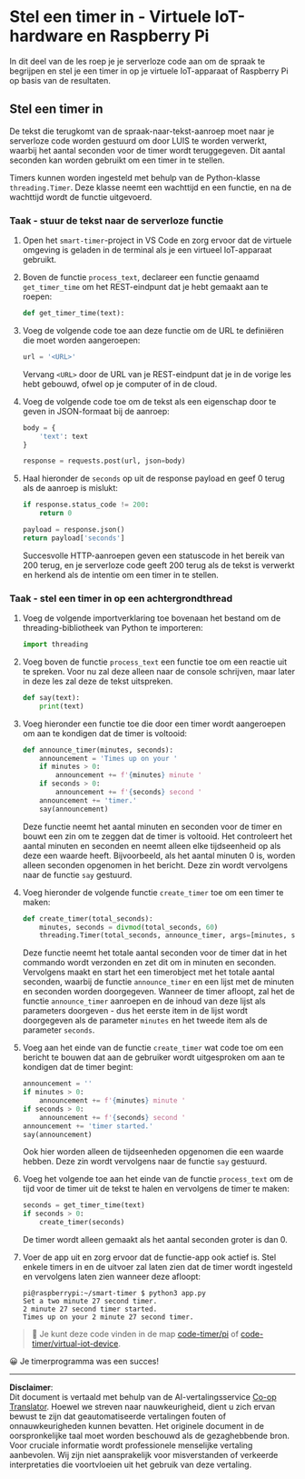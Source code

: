 <!--
CO_OP_TRANSLATOR_METADATA:
{
  "original_hash": "64ad4ddb4de81a18b7252e968f10b404",
  "translation_date": "2025-08-27T22:24:11+00:00",
  "source_file": "6-consumer/lessons/3-spoken-feedback/single-board-computer-set-timer.md",
  "language_code": "nl"
}
-->
# Stel een timer in - Virtuele IoT-hardware en Raspberry Pi

In dit deel van de les roep je je serverloze code aan om de spraak te begrijpen en stel je een timer in op je virtuele IoT-apparaat of Raspberry Pi op basis van de resultaten.

## Stel een timer in

De tekst die terugkomt van de spraak-naar-tekst-aanroep moet naar je serverloze code worden gestuurd om door LUIS te worden verwerkt, waarbij het aantal seconden voor de timer wordt teruggegeven. Dit aantal seconden kan worden gebruikt om een timer in te stellen.

Timers kunnen worden ingesteld met behulp van de Python-klasse `threading.Timer`. Deze klasse neemt een wachttijd en een functie, en na de wachttijd wordt de functie uitgevoerd.

### Taak - stuur de tekst naar de serverloze functie

1. Open het `smart-timer`-project in VS Code en zorg ervoor dat de virtuele omgeving is geladen in de terminal als je een virtueel IoT-apparaat gebruikt.

1. Boven de functie `process_text`, declareer een functie genaamd `get_timer_time` om het REST-eindpunt dat je hebt gemaakt aan te roepen:

    ```python
    def get_timer_time(text):
    ```

1. Voeg de volgende code toe aan deze functie om de URL te definiëren die moet worden aangeroepen:

    ```python
    url = '<URL>'
    ```

    Vervang `<URL>` door de URL van je REST-eindpunt dat je in de vorige les hebt gebouwd, ofwel op je computer of in de cloud.

1. Voeg de volgende code toe om de tekst als een eigenschap door te geven in JSON-formaat bij de aanroep:

    ```python
    body = {
        'text': text
    }
    
    response = requests.post(url, json=body)
    ```

1. Haal hieronder de `seconds` op uit de response payload en geef 0 terug als de aanroep is mislukt:

    ```python
    if response.status_code != 200:
        return 0
    
    payload = response.json()
    return payload['seconds']
    ```

    Succesvolle HTTP-aanroepen geven een statuscode in het bereik van 200 terug, en je serverloze code geeft 200 terug als de tekst is verwerkt en herkend als de intentie om een timer in te stellen.

### Taak - stel een timer in op een achtergrondthread

1. Voeg de volgende importverklaring toe bovenaan het bestand om de threading-bibliotheek van Python te importeren:

    ```python
    import threading
    ```

1. Voeg boven de functie `process_text` een functie toe om een reactie uit te spreken. Voor nu zal deze alleen naar de console schrijven, maar later in deze les zal deze de tekst uitspreken.

    ```python
    def say(text):
        print(text)
    ```

1. Voeg hieronder een functie toe die door een timer wordt aangeroepen om aan te kondigen dat de timer is voltooid:

    ```python
    def announce_timer(minutes, seconds):
        announcement = 'Times up on your '
        if minutes > 0:
            announcement += f'{minutes} minute '
        if seconds > 0:
            announcement += f'{seconds} second '
        announcement += 'timer.'
        say(announcement)
    ```

    Deze functie neemt het aantal minuten en seconden voor de timer en bouwt een zin om te zeggen dat de timer is voltooid. Het controleert het aantal minuten en seconden en neemt alleen elke tijdseenheid op als deze een waarde heeft. Bijvoorbeeld, als het aantal minuten 0 is, worden alleen seconden opgenomen in het bericht. Deze zin wordt vervolgens naar de functie `say` gestuurd.

1. Voeg hieronder de volgende functie `create_timer` toe om een timer te maken:

    ```python
    def create_timer(total_seconds):
        minutes, seconds = divmod(total_seconds, 60)
        threading.Timer(total_seconds, announce_timer, args=[minutes, seconds]).start()
    ```

    Deze functie neemt het totale aantal seconden voor de timer dat in het commando wordt verzonden en zet dit om in minuten en seconden. Vervolgens maakt en start het een timerobject met het totale aantal seconden, waarbij de functie `announce_timer` en een lijst met de minuten en seconden worden doorgegeven. Wanneer de timer afloopt, zal het de functie `announce_timer` aanroepen en de inhoud van deze lijst als parameters doorgeven - dus het eerste item in de lijst wordt doorgegeven als de parameter `minutes` en het tweede item als de parameter `seconds`.

1. Voeg aan het einde van de functie `create_timer` wat code toe om een bericht te bouwen dat aan de gebruiker wordt uitgesproken om aan te kondigen dat de timer begint:

    ```python
    announcement = ''
    if minutes > 0:
        announcement += f'{minutes} minute '
    if seconds > 0:
        announcement += f'{seconds} second '    
    announcement += 'timer started.'
    say(announcement)
    ```

    Ook hier worden alleen de tijdseenheden opgenomen die een waarde hebben. Deze zin wordt vervolgens naar de functie `say` gestuurd.

1. Voeg het volgende toe aan het einde van de functie `process_text` om de tijd voor de timer uit de tekst te halen en vervolgens de timer te maken:

    ```python
    seconds = get_timer_time(text)
    if seconds > 0:
        create_timer(seconds)
    ```

    De timer wordt alleen gemaakt als het aantal seconden groter is dan 0.

1. Voer de app uit en zorg ervoor dat de functie-app ook actief is. Stel enkele timers in en de uitvoer zal laten zien dat de timer wordt ingesteld en vervolgens laten zien wanneer deze afloopt:

    ```output
    pi@raspberrypi:~/smart-timer $ python3 app.py 
    Set a two minute 27 second timer.
    2 minute 27 second timer started.
    Times up on your 2 minute 27 second timer.
    ```

> 💁 Je kunt deze code vinden in de map [code-timer/pi](../../../../../6-consumer/lessons/3-spoken-feedback/code-timer/pi) of [code-timer/virtual-iot-device](../../../../../6-consumer/lessons/3-spoken-feedback/code-timer/virtual-iot-device).

😀 Je timerprogramma was een succes!

---

**Disclaimer**:  
Dit document is vertaald met behulp van de AI-vertalingsservice [Co-op Translator](https://github.com/Azure/co-op-translator). Hoewel we streven naar nauwkeurigheid, dient u zich ervan bewust te zijn dat geautomatiseerde vertalingen fouten of onnauwkeurigheden kunnen bevatten. Het originele document in de oorspronkelijke taal moet worden beschouwd als de gezaghebbende bron. Voor cruciale informatie wordt professionele menselijke vertaling aanbevolen. Wij zijn niet aansprakelijk voor misverstanden of verkeerde interpretaties die voortvloeien uit het gebruik van deze vertaling.